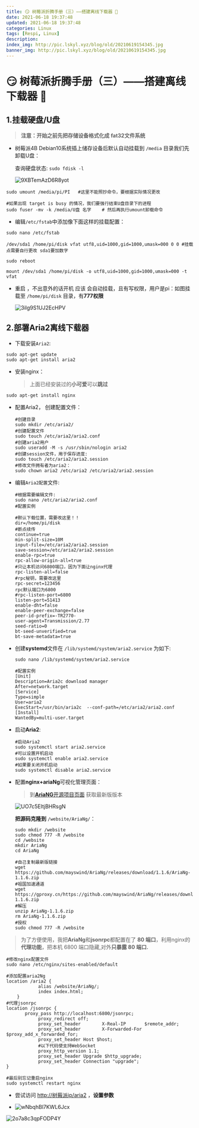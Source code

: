 ```yaml
---
title: 😏 树莓派折腾手册（三）——搭建离线下载器 👀
date: 2021-06-18 19:37:48
updated: 2021-06-18 19:37:48
categories: Linux
tags: [Respi, Linux]
description: 
index_img: http://pic.lskyl.xyz/blog/old/20210619154345.jpg
banner_img: http://pic.lskyl.xyz/blog/old/20210619154345.jpg
---
```


# 😏 树莓派折腾手册（三）——搭建离线下载器 👀

## 1.挂载硬盘/U盘

>**注意：开始之前先把存储设备格式化成** **fat32文件系统** 

- 树莓派4B Debian10系统插上储存设备后默认自动挂载到  `/media` 目录我们先卸载U盘：

  查询硬盘状态:   `sudo fdisk -l` 

  ![9XBTemAzD6R8yot](http://pic.lskyl.xyz/blog/old/20210619153119.png)

```shell
sudo umount /media/pi/PI   #这里不能照抄命令，要根据实际情况更改 

#如果出现 target is busy 的情况，我们要强行结束U盘目录下的进程 
sudo fuser -mv -k /media/U盘 名字    # 然后再执行umount卸载命令 
```

- 编辑`/etc/fstab`中添加像下面这样的挂载配置： 

```
sudo nano /etc/fstab

/dev/sda1 /home/pi/disk vfat utf8,uid=1000,gid=1000,umask=000 0 0 #挂载点需要自行更改 sda1要加数字

sudo reboot

mount /dev/sda1 /home/pi/disk -o utf8,uid=1000,gid=1000,umask=000 -t vfat
```

- 重启 ，不出意外的话开机 应该 会自动挂载，且有写权限，用户是pi：如图挂载至 `/home/pi/disk` 目录，有**777权限**

  ![3ilg9S1UJ2EcHPV](http://pic.lskyl.xyz/blog/old/20210619153142.png)

## 2.部署Aria2离线下载器 

- 下载安装`Aria2`:

```
sudo apt-get update
sudo apt-get install aria2
```

- 安装nginx：

  > 上面已经安装过的**小可爱**可以**跳过**

```
sudo apt-get install nginx
```

- 配置Aria2， 创建配置文件： 

  ```
  #创建目录 
  sudo mkdir /etc/aria2/ 
  #创建配置文件 
  sudo touch /etc/aria2/aria2.conf 
  #创建aria2用户 
  sudo useradd -M -s /usr/sbin/nologin aria2 
  #创建session文件，用于保存进度: 
  sudo touch /etc/aria2/aria2.session 
  #修改文件拥有者为aria2： 
  sudo chown aria2 /etc/aria2 /etc/aria2/aria2.session
  ```

- 编辑`Aria2配置`文件:

  ```
  #根据需要编辑文件: 
  sudo nano /etc/aria2/aria2.conf 
  #配置实例
  
  #默认下载位置，需要改这里！！ 
  dir=/home/pi/disk 
  #断点续传 
  continue=true 
  min-split-size=10M 
  input-file=/etc/aria2/aria2.session 
  save-session=/etc/aria2/aria2.session 
  enable-rpc=true 
  rpc-allow-origin-all=true 
  #只让本机访问6800端口，因为下面让nginx代理 
  rpc-listen-all=false 
  #rpc秘钥，需要改这里 
  rpc-secret=123456 
  rpc默认端口为6800
  #rpc-listen-port=6800 
  listen-port=51413  
  enable-dht=false 
  enable-peer-exchange=false 
  peer-id-prefix=-TR2770- 
  user-agent=Transmission/2.77 
  seed-ratio=0 
  bt-seed-unverified=true 
  bt-save-metadata=true
  ```

- 创建**systemd**文件在 `/lib/systemd/system/aria2.service` 为如下: 

  ```
  sudo nano /lib/systemd/system/aria2.service
  
  #配置实例 
  [Unit] 
  Description=Aria2c download manager 
  After=network.target  
  [Service] 
  Type=simple 
  User=aria2 
  ExecStart=/usr/bin/aria2c  --conf-path=/etc/aria2/aria2.conf  [Install] 
  WantedBy=multi-user.target 
  ```

- 启动**Aria2**:

  ```
  #启动Aria2 
  sudo systemctl start aria2.service 
  #可以设置开机启动 
  sudo systemctl enable aria2.service 
  #如果要关闭开机启动 
  sudo systemctl disable aria2.service
  ```

- 配置**nginx+ariaNg**可视化管理页面：

  > 到[**AriaNG**开源项目页面](https://github.com/mayswind/AriaNg/releases) 获取最新版版本

  ![UO7c5EItjBHRsgN](http://pic.lskyl.xyz/blog/old/20210619153158.png)

  **把源码克隆到** `/website/AriaNg/`：

  ```shell
  sudo mkdir /website
  sudo chmod 777 -R /website
  cd /website
  mkdir AriaNg
  cd AriaNg
  
  #自己复制最新版链接
  wget https://github.com/mayswind/AriaNg/releases/download/1.1.6/AriaNg-1.1.6.zip
  #祖国加速通道
  wget https://gproxy.cn/https://github.com/mayswind/AriaNg/releases/download/1.1.6/AriaNg-1.1.6.zip
  #解压
  unzip AriaNg-1.1.6.zip
  rm AriaNg-1.1.6.zip
  #授权
  sudo chmod 777 -R /website
  ```

> 为了方便使用，我把**AriaNg**和**jsonrpc**都配置在了 **80 端口**，利用nginx的**代理功能**，把本机 6800 端口隐藏,对外**只暴露 80 端口.** 

```shell
#修改nginx配置文件 
sudo nano /etc/nginx/sites-enabled/default

#添加配置aria2Ng 
location /aria2 { 
            alias /website/AriaNg/; 
            index index.html; 
    } 
#代理jsonrpc 
location /jsonrpc { 
       proxy_pass http://localhost:6800/jsonrpc; 
            proxy_redirect off; 
            proxy_set_header        X-Real-IP       $remote_addr; 
            proxy_set_header        X-Forwarded-For     $proxy_add_x_forwarded_for; 
            proxy_set_header Host $host; 
            #以下代码使支持WebSocket 
            proxy_http_version 1.1; 
            proxy_set_header Upgrade $http_upgrade; 
            proxy_set_header Connection "upgrade"; 
} 

#最后别忘记重启nginx 
sudo systemctl restart nginx 
```

- 尝试访问 [http://树莓派ip/aria2](http://树莓派ip/aria2) ，**设置参数**

- ![wNbqhBl7KWL6Jcx](http://pic.lskyl.xyz/blog/old/20210619153219.png)

![2o7a8c3qpFODP4Y](http://pic.lskyl.xyz/blog/old/20210619153228.png)